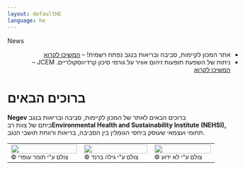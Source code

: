 ```yaml
---
layout: defaultHE
language: he
---
```


<div class="home">
	
<div class="ticker-container" dir="ltr">
  <div class="ticker-caption">
    <p>News</p>
  </div>
  <ul>
    <div dir="rtl">
      <li><span>אתר המכון לקיימות, סביבה ובריאות בנגב נפתח רשמית! &ndash; <a href="#">המשיכו לקרוא</a></span></li>
    </div>
    <div dir="rtl">
      <li><span>ניתוח של השפעת תופעות זיהום אוויר על גורמי סיכון קרדיווסקולריים. JCEM  &ndash; <a href="#">המשיכו לקרוא</a></span></li>
    </div>
  </ul>
</div>	
	
<h1>ברוכים הבאים</h1>
	
<p>
ברוכים הבאים לאתר של המכון לקיימות, סביבה ובריאות בנגב <span dir="ltr"> <b>Negev Environmental Health and Sustainability Institute (NEHSI),</b> </span>  ביתם של צוות רב תחומי ועצמאי שעוסק ביחסי הגומלין בין הסביבה, בריאות ורווחת תושבי הנגב. 
</p>
</div>

<table style="width:100%">
  <tr>
    <td><img src="http://nehsi.org/images/rsz_1b7dust.png" style="width:100%;height:64%;"><small>© צולם ע"י תומר עופרי</small></td>
    <td><img src="http://nehsi.org/images/rsz_1b7ya.png" style="width:100%;height:64%;"><small>© צולם ע"י גילה ברנד</small></td>		
    <td><img src="http://nehsi.org/images/rsz_1b7beach.png" style="width:100%;height:64%;"><small>© צולם ע"י לא ידוע</small></td>
  </tr>
</table>
